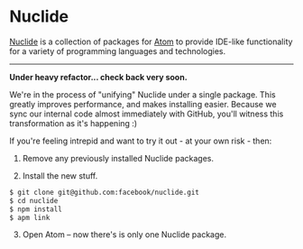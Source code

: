 # Nuclide

[Nuclide](http://nuclide.io/) is a collection of packages for [Atom](https://atom.io/)
to provide IDE-like functionality for a variety of programming languages and
technologies.

---

**Under heavy refactor... check back very soon.**

We're in the process of "unifying" Nuclide under a single package. This greatly improves performance, and makes installing easier. Because we sync our internal code almost immediately with GitHub, you'll witness this transformation as it's happening :)

If you're feeling intrepid and want to try it out - at your own risk - then:

1. Remove any previously installed Nuclide packages.

2. Install the new stuff.

  ```sh
  $ git clone git@github.com:facebook/nuclide.git
  $ cd nuclide
  $ npm install
  $ apm link
  ```

3. Open Atom – now there's is only one Nuclide package.
